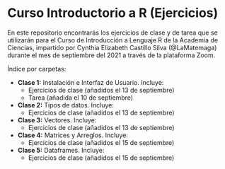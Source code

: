 # Curso Introductorio a R (Ejercicios)
En este repositorio encontrarás los ejercicios de clase y de tarea que se utilizarán para el Curso de Introducción a Lenguaje R de la Academia de Ciencias, impartido por Cynthia Elizabeth Castillo Silva (@LaMatemaga) durante el mes de septiembre del 2021 a través de la plataforma Zoom.

Índice por carpetas:
- **Clase 1:** Instalación e Interfaz de Usuario. Incluye:
    - Ejercicios de clase (añadidos el 13 de septiembre)
    - Tarea (añadida el 10 de septiembre)
- **Clase 2:** Tipos de datos. Incluye:
    - Ejercicios de clase (añadidos el 13 de septiembre)
- **Clase 3:** Vectores. Incluye:
    - Ejercicios de clase (añadidos el 13 de septiembre)
- **Clase 4:** Matrices y Arreglos. Incluye:
    - Ejercicios de clase (añadidos el 15 de septiembre)
- **Clase 5:** Dataframes. Incluye:
    - Ejercicios de clase (añadidos el 15 de septiembre)
